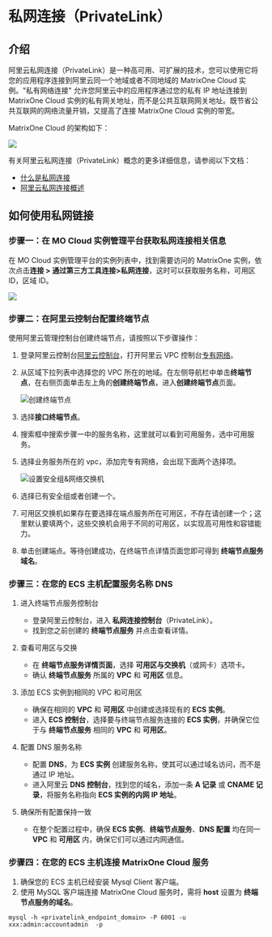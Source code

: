 # 私网连接（PrivateLink）

## 介绍

阿里云私网连接（PrivateLink）是一种高可用、可扩展的技术，您可以使用它将您的应用程序连接到阿里云同一个地域或者不同地域的 MatrixOne Cloud 实例。"私有网络连接" 允许您阿里云中的应用程序通过您的私有 IP 地址连接到 MatrixOne Cloud 实例的私有网关地址，而不是公共互联网网关地址。既节省公共互联网的网络流量开销，又提高了连接 MatrixOne Cloud 实例的带宽。

MatrixOne Cloud 的架构如下：

![](https://community-shared-data-1308875761.cos.ap-beijing.myqcloud.com/artwork/mocdocs/connect/priveteLink-connectInstance-arch.jpg)

有关阿里云私网连接（PrivateLink）概念的更多详细信息，请参阅以下文档：

- [什么是私网连接](https://help.aliyun.com/document_detail/161974.html)
- [阿里云私网连接概述](https://help.aliyun.com/document_detail/2539840.html)

## 如何使用私网链接

### 步骤一：在 MO Cloud 实例管理平台获取私网连接相关信息

在 MO Cloud 实例管理平台的实例列表中，找到需要访问的 MatrixOne 实例，依次点击**连接 > 通过第三方工具连接>私网连接**，这时可以获取服务名称，可用区 ID，区域 ID。

![](https://community-shared-data-1308875761.cos.ap-beijing.myqcloud.com/artwork/mocdocs/connect/priveteLink-connectInstance.png)

### 步骤二：在阿里云控制台配置终端节点

使用阿里云管理控制台创建终端节点，请按照以下步骤操作：

1. 登录阿里云控制台[阿里云控制台](https://home.console.aliyun.com/home)，打开阿里云 VPC 控制台[专有网络](https://vpc.console.aliyun.com/)。

2. 从区域下拉列表中选择您的 VPC 所在的地域。在左侧导航栏中单击**终端节点**，在右侧页面单击左上角的**创建终端节点**，进入**创建终端节点**页面。

    ![创建终端节点](https://community-shared-data-1308875761.cos.ap-beijing.myqcloud.com/artwork/mocdocs/connect/priveteLink-createNode.png)

3. 选择**接口终端节点**。

4. 搜索框中搜索步骤一中的服务名称，这里就可以看到可用服务，选中可用服务。

5. 选择业务服务所在的 vpc，添加完专有网络，会出现下面两个选择项。

    ![设置安全组&amp;网络交换机](https://community-shared-data-1308875761.cos.ap-beijing.myqcloud.com/artwork/mocdocs/connect/priveteLink-setSafeGroup.png)

6. 选择已有安全组或者创建一个。

7. 可用区交换机如果存在要选择在端点服务所在可用区，不存在请创建一个；这里默认要填两个，这些交换机会用于不同的可用区，以实现高可用性和容错能力。

8. 单击创建端点。等待创建成功，在终端节点详情页面您即可得到 **终端节点服务域名**。

### 步骤三：在您的 ECS 主机配置服务名称 DNS

1. 进入终端节点服务控制台
   
    - 登录阿里云控制台，进入 **私网连接控制台**（PrivateLink）。
    - 找到您之前创建的 **终端节点服务** 并点击查看详情。

1. 查看可用区与交换
   
    - 在 **终端节点服务详情页面**，选择 **可用区与交换机**（或网卡）选项卡。
    - 确认 **终端节点服务** 所属的 **VPC** 和 **可用区** 信息。

1. 添加 ECS 实例到相同的 VPC 和可用区
   
    - 确保在相同的 **VPC** 和 **可用区** 中创建或选择现有的 **ECS 实例**。
    - 进入 **ECS 控制台**，选择要与终端节点服务连接的 **ECS 实例**，并确保它位于与 **终端节点服务** 相同的 **VPC** 和 **可用区**。

1. 配置 DNS 服务名称
   
    - 配置 **DNS**，为 **ECS 实例** 创建服务名称，使其可以通过域名访问，而不是通过 IP 地址。
    - 进入阿里云 **DNS 控制台**，找到您的域名，添加一条 **A 记录** 或 **CNAME 记录**，将服务名称指向 **ECS 实例的内网 IP 地址**。

1. 确保所有配置保持一致
   
    - 在整个配置过程中，确保 **ECS 实例**、**终端节点服务**、**DNS 配置** 均在同一 **VPC** 和 **可用区** 内，确保它们可以通过内网通信。

### 步骤四：在您的 ECS 主机连接 MatrixOne Cloud 服务

1. 确保您的 ECS 主机已经安装 Mysql Client 客户端。
2. 使用 MySQL 客户端连接 MatrixOne Cloud 服务时，需将 **host** 设置为 **终端节点服务的域名**。

```mysql
mysql -h <privatelink_endpoint_domain> -P 6001 -u xxx:admin:accountadmin  -p
```
